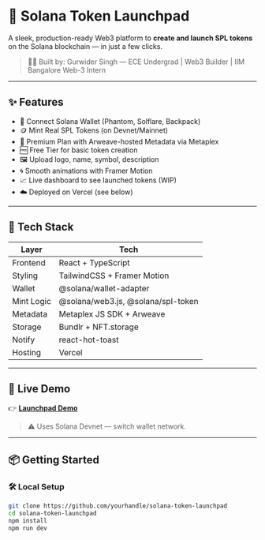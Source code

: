 # 🚀 Solana Token Launchpad

A sleek, production-ready Web3 platform to **create and launch SPL tokens** on the Solana blockchain — in just a few clicks.
 
> 👨‍💻 Built by: Gurwider Singh — ECE Undergrad | Web3 Builder | IIM Bangalore Web-3 Intern

---

## ✨ Features

- 🔐 Connect Solana Wallet (Phantom, Solflare, Backpack)
- 🪙 Mint Real SPL Tokens (on Devnet/Mainnet)
- 🧠 Premium Plan with Arweave-hosted Metadata via Metaplex
- 🆓 Free Tier for basic token creation
- 🖼 Upload logo, name, symbol, description
- 🌀 Smooth animations with Framer Motion
- 📈 Live dashboard to see launched tokens (WIP)
- ☁️ Deployed on Vercel (see below)

---

## 🔧 Tech Stack

| Layer       | Tech                          |
|-------------|-------------------------------|
| Frontend    | React + TypeScript            |
| Styling     | TailwindCSS + Framer Motion   |
| Wallet      | @solana/wallet-adapter        |
| Mint Logic  | @solana/web3.js, @solana/spl-token |
| Metadata    | Metaplex JS SDK + Arweave     |
| Storage     | Bundlr + NFT.storage          |
| Notify      | react-hot-toast               |
| Hosting     | Vercel                        |

---

## 🚀 Live Demo

👉 [**Launchpad Demo**](https://your-vercel-link.vercel.app)

> ⚠️ Uses Solana Devnet — switch wallet network.

---

## 📦 Getting Started

### 🛠 Local Setup

```bash
git clone https://github.com/yourhandle/solana-token-launchpad
cd solana-token-launchpad
npm install
npm run dev
